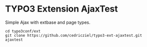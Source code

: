 # TYPO3 Extension AjaxTest

Simple Ajax with extbase and page types.

```
cd typo3conf/ext
git clone https://github.com/cedricziel/typo3-ext-ajaxtest.git ajaxtest
```
